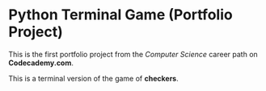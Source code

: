 # Python Terminal Game (Portfolio Project)

This is the first portfolio project from the *Computer Science* career path on **Codecademy.com**.

This is a terminal version of the game of **checkers**.
